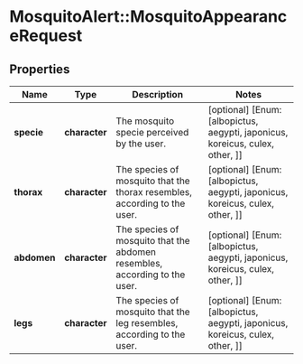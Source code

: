 # MosquitoAlert::MosquitoAppearanceRequest


## Properties
Name | Type | Description | Notes
------------ | ------------- | ------------- | -------------
**specie** | **character** | The mosquito specie perceived by the user. | [optional] [Enum: [albopictus, aegypti, japonicus, koreicus, culex, other, ]] 
**thorax** | **character** | The species of mosquito that the thorax resembles, according to the user. | [optional] [Enum: [albopictus, aegypti, japonicus, koreicus, culex, other, ]] 
**abdomen** | **character** | The species of mosquito that the abdomen resembles, according to the user. | [optional] [Enum: [albopictus, aegypti, japonicus, koreicus, culex, other, ]] 
**legs** | **character** | The species of mosquito that the leg resembles, according to the user. | [optional] [Enum: [albopictus, aegypti, japonicus, koreicus, culex, other, ]] 


